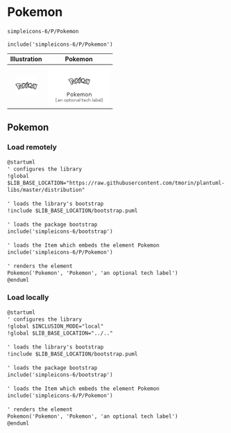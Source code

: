 # Pokemon


```text
simpleicons-6/P/Pokemon
```

```text
include('simpleicons-6/P/Pokemon')
```



| Illustration | Pokemon |
| :---: | :---: |
| ![illustration for Illustration](../../simpleicons-6/P/Pokemon.png) | ![illustration for Pokemon](../../simpleicons-6/P/Pokemon.Local.png) |




## Pokemon

### Load remotely
```plantuml
@startuml
' configures the library
!global $LIB_BASE_LOCATION="https://raw.githubusercontent.com/tmorin/plantuml-libs/master/distribution"

' loads the library's bootstrap
!include $LIB_BASE_LOCATION/bootstrap.puml

' loads the package bootstrap
include('simpleicons-6/bootstrap')

' loads the Item which embeds the element Pokemon
include('simpleicons-6/P/Pokemon')

' renders the element
Pokemon('Pokemon', 'Pokemon', 'an optional tech label')
@enduml
```

### Load locally
```plantuml
@startuml
' configures the library
!global $INCLUSION_MODE="local"
!global $LIB_BASE_LOCATION="../.."

' loads the library's bootstrap
!include $LIB_BASE_LOCATION/bootstrap.puml

' loads the package bootstrap
include('simpleicons-6/bootstrap')

' loads the Item which embeds the element Pokemon
include('simpleicons-6/P/Pokemon')

' renders the element
Pokemon('Pokemon', 'Pokemon', 'an optional tech label')
@enduml
```

